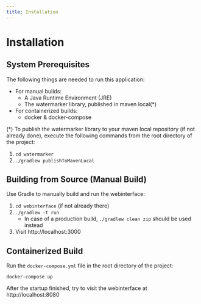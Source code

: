 ```yaml
---
title: Installation
---
```


<!--
 Copyright (c) 2024 Fraunhofer-Gesellschaft zur Förderung der angewandten Forschung e.V.

 This work is licensed under the Fraunhofer License (on the basis of the MIT license)
 that can be found in the LICENSE file.
-->

# Installation

## System Prerequisites

The following things are needed to run this application:

- For manual builds:
    - A Java Runtime Environment (JRE)
    - The watermarker library, published in maven local(*)
- For containerized builds:
    - docker & docker-compose

(*) To publish the watermarker library to your maven local repository (if not already done), execute
the following commands from the root directory of the project:

1. `cd watermarker`
2. `./gradlew publishToMavenLocal`

## Building from Source (Manual Build)

Use Gradle to manually build and run the webinterface:

1. `cd webinterface` (if not already there)
2. `./gradlew -t run`
    - In case of a production build, `./gradlew clean zip` should be used instead
3. Visit http://localhost:3000

## Containerized Build

Run the `docker-compose.yml` file in the root directory of the project:

```
docker-compose up
```

After the startup finished, try to visit the webinterface at http://localhost:8080

